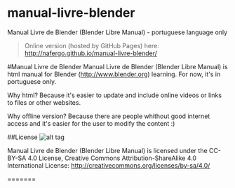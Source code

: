 manual-livre-blender
====================

Manual Livre de Blender (Blender Libre Manual) - portuguese language only

> Online version (hosted by GitHub Pages) here: http://nafergo.github.io/manual-livre-blender/

#Manual Livre de Blender
Manual Livre de Blender (Blender Libre Manual) is html manual for Blender (http://www.blender.org) learning. For now, it's in portuguese only.

Why html? Because it's easier to update and include online videos or links to files or other websites.

Why offline version? Because there are people whithout good internet access and it's easier for the user to modify the content :)

##License
![alt tag](https://raw.github.com/nafergo/manual-livre-blender/gh-pages/img/introducao/creativecommons_cc-by-sa.png)

Manual Livre de Blender (Blender Libre Manual) is licensed under the CC-BY-SA 4.0 License, Creative Commons Attribution-ShareAlike 4.0 International License: http://creativecommons.org/licenses/by-sa/4.0/


=======

